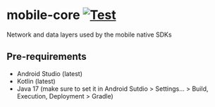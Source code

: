# mobile-core [![Test](https://github.com/SourcePointUSA/mobile-core/actions/workflows/test.yml/badge.svg)](https://github.com/SourcePointUSA/mobile-core/actions/workflows/test.yml)
Network and data layers used by the mobile native SDKs

## Pre-requirements

* Android Studio (latest)
* Kotlin (latest)
* Java 17 (make sure to set it in Android Sutdio > Settings... > Build, Execution, Deployment > Gradle)  
